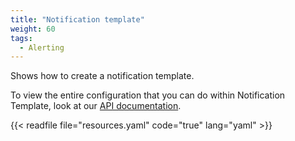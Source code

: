 ```yaml
---
title: "Notification template"
weight: 60
tags:
  - Alerting
---
```


Shows how to create a notification template.

To view the entire configuration that you can do within Notification Template, look at our [API documentation](/docs/api/#grafananotificationtemplatespec).

{{< readfile file="resources.yaml" code="true" lang="yaml" >}}
